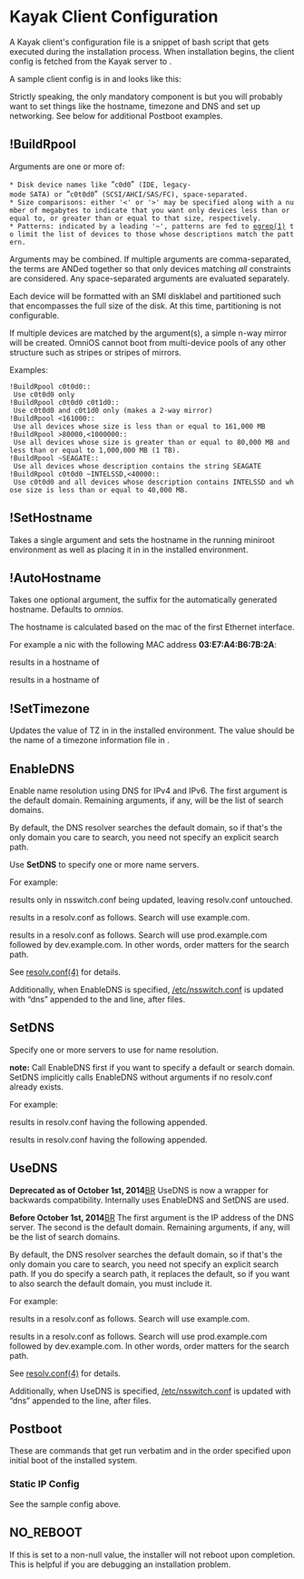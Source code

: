 Kayak Client Configuration
==========================

A Kayak client's configuration file is a snippet of bash script that
gets executed during the installation process. When installation begins,
the client config is fetched from the Kayak server to .

A sample client config is in and looks like this:

Strictly speaking, the only mandatory component is but you will probably
want to set things like the hostname, timezone and DNS and set up
networking. See below for additional Postboot examples.

!BuildRpool
-----------

Arguments are one or more of:

`* Disk device names like `“`c0d0`”` (IDE, legacy-mode SATA) or `“`c0t0d0`”` (SCSI/AHCI/SAS/FC), space-separated.`\
`* Size comparisons: either '<' or '>' may be specified along with a number of megabytes to indicate that you want only devices less than or equal to, or greater than or equal to that size, respectively.`\
`* Patterns: indicated by a leading '~', patterns are fed to `[`egrep(1)`](http://illumos.org/man/1/egrep)` to limit the list of devices to those whose descriptions match the pattern.`

Arguments may be combined. If multiple arguments are comma-separated,
the terms are ANDed together so that only devices matching *all*
constraints are considered. Any space-separated arguments are evaluated
separately.

Each device will be formatted with an SMI disklabel and partitioned such
that encompasses the full size of the disk. At this time, partitioning
is not configurable.

If multiple devices are matched by the argument(s), a simple n-way
mirror will be created. OmniOS cannot boot from multi-device pools of
any other structure such as stripes or stripes of mirrors.

Examples:

`!BuildRpool c0t0d0::`\
` Use c0t0d0 only`\
`!BuildRpool c0t0d0 c0t1d0::`\
` Use c0t0d0 and c0t1d0 only (makes a 2-way mirror)`\
`!BuildRpool <161000::`\
` Use all devices whose size is less than or equal to 161,000 MB`\
`!BuildRpool >80000,<1000000::`\
` Use all devices whose size is greater than or equal to 80,000 MB and less than or equal to 1,000,000 MB (1 TB).`\
`!BuildRpool ~SEAGATE::`\
` Use all devices whose description contains the string SEAGATE`\
`!BuildRpool c0t0d0 ~INTELSSD,<40000::`\
` Use c0t0d0 and all devices whose description contains INTELSSD and whose size is less than or equal to 40,000 MB.`

!SetHostname
------------

Takes a single argument and sets the hostname in the running miniroot
environment as well as placing it in in the installed environment.

!AutoHostname
-------------

Takes one optional argument, the suffix for the automatically generated
hostname. Defaults to *omnios*.

The hostname is calculated based on the mac of the first Ethernet
interface.

For example a nic with the following MAC address **03:E7:A4:B6:7B:2A**:

results in a hostname of

results in a hostname of

!SetTimezone
------------

Updates the value of TZ in in the installed environment. The value
should be the name of a timezone information file in .

EnableDNS
---------

Enable name resolution using DNS for IPv4 and IPv6. The first argument
is the default domain. Remaining arguments, if any, will be the list of
search domains.

By default, the DNS resolver searches the default domain, so if that's
the only domain you care to search, you need not specify an explicit
search path.

Use **SetDNS** to specify one or more name servers.

For example:

results only in nsswitch.conf being updated, leaving resolv.conf
untouched.

results in a resolv.conf as follows. Search will use example.com.

results in a resolv.conf as follows. Search will use prod.example.com
followed by dev.example.com. In other words, order matters for the
search path.

See [resolv.conf(4)](http://illumos.org/man/4/resolv.conf) for details.

Additionally, when EnableDNS is specified,
[/etc/nsswitch.conf](http://illumos.org/man/4/nsswitch.conf) is updated
with “dns” appended to the and line, after files.

SetDNS
------

Specify one or more servers to use for name resolution.

**note:** Call EnableDNS first if you want to specify a default or
search domain. SetDNS implicitly calls EnableDNS without arguments if no
resolv.conf already exists.

For example:

results in resolv.conf having the following appended.

results in resolv.conf having the following appended.

UseDNS
------

**Deprecated as of October 1st, 2014**[BR](BR "wikilink") UseDNS is now
a wrapper for backwards compatibility. Internally uses EnableDNS and
SetDNS are used.

**Before October 1st, 2014**[BR](BR "wikilink") The first argument is
the IP address of the DNS server. The second is the default domain.
Remaining arguments, if any, will be the list of search domains.

By default, the DNS resolver searches the default domain, so if that's
the only domain you care to search, you need not specify an explicit
search path. If you do specify a search path, it replaces the default,
so if you want to also search the default domain, you must include it.

For example:

results in a resolv.conf as follows. Search will use example.com.

results in a resolv.conf as follows. Search will use prod.example.com
followed by dev.example.com. In other words, order matters for the
search path.

See [resolv.conf(4)](http://illumos.org/man/4/resolv.conf) for details.

Additionally, when UseDNS is specified,
[/etc/nsswitch.conf](http://illumos.org/man/4/nsswitch.conf) is updated
with “dns” appended to the line, after files.

Postboot
--------

These are commands that get run verbatim and in the order specified upon
initial boot of the installed system.

### Static IP Config

See the sample config above.

NO\_REBOOT
----------

If this is set to a non-null value, the installer will not reboot upon
completion. This is helpful if you are debugging an installation
problem.
